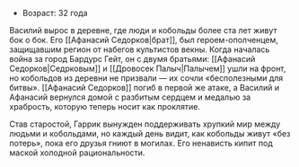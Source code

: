* Возраст: 32 года

Василий вырос в деревне, где люди и кобольды более ста лет живут бок о бок. Его [[Афанасий Седорков|брат]], был героем-ополченцем, защищавшим регион от набегов культистов векны. Когда началась война за город Бардурс Гейт, он с двумя братьями: [[Афанасий Седорков|Седрковым]] и [[Дровосек Палыч|Палычем]] ушли на фронт, но кобольдов из деревни не призвали — их сочли «бесполезными для битвы». [[Афанасий Седорков]] погиб в первой же атаке, а Василий и Афанасий вернулся домой с разбитым сердцем и медалью за храбрость, которую теперь носит как проклятие.

Став старостой, Гаррик вынужден поддерживать хрупкий мир между людьми и кобольдами, но каждый день видит, как кобольды живут «без потерь», пока его друзья гниют в могилах. Его ненависть кипит под маской холодной рациональности.


